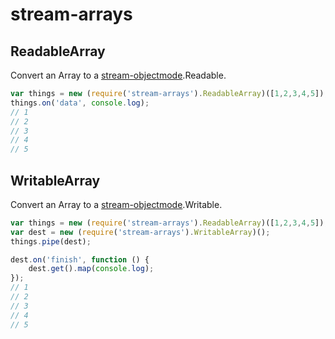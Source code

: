 # stream-arrays

## ReadableArray

Convert an Array to a [stream-objectmode]().Readable.

```javascript
var things = new (require('stream-arrays').ReadableArray)([1,2,3,4,5]);
things.on('data', console.log);
// 1
// 2
// 3
// 4
// 5
```

## WritableArray

Convert an Array to a [stream-objectmode]().Writable.

```javascript
var things = new (require('stream-arrays').ReadableArray)([1,2,3,4,5]);
var dest = new (require('stream-arrays').WritableArray)();
things.pipe(dest);

dest.on('finish', function () {
    dest.get().map(console.log);
});
// 1
// 2
// 3
// 4
// 5
```

